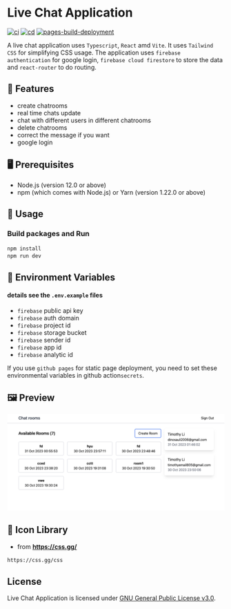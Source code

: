 # Live Chat Application
[![ci](https://github.com/ttiimmothy/live-chat-application/actions/workflows/ci.yml/badge.svg)](https://github.com/ttiimmothy/live-chat-application/actions/workflows/ci.yml)
[![cd](https://github.com/ttiimmothy/live-chat-application/actions/workflows/cd.yml/badge.svg)](https://github.com/ttiimmothy/live-chat-application/actions/workflows/cd.yml)
[![pages-build-deployment](https://github.com/ttiimmothy/live-chat-application/actions/workflows/pages/pages-build-deployment/badge.svg)](https://github.com/ttiimmothy/live-chat-application/actions/workflows/pages/pages-build-deployment)

A live chat application uses `Typescript`, `React` amd `Vite`. It uses `Tailwind CSS` for simplifying CSS usage. The application uses `firebase authentication` for google login, `firebase cloud firestore` to store the data and `react-router` to do routing.

## 🎯 Features

- create chatrooms
- real time chats update
- chat with different users in different chatrooms
- delete chatrooms
- correct the message if you want
- google login

## 🖥 Prerequisites

- Node.js (version 12.0 or above)
- npm (which comes with Node.js) or Yarn (version 1.22.0 or above)

## 🔧 Usage
### Build packages and Run

```TypeScript
npm install
npm run dev
```

## :scroll: Environment Variables

#### details see the `.env.example` files

- `firebase` public api key
- `firebase` auth domain
- `firebase` project id
- `firebase` storage bucket
- `firebase` sender id
- `firebase` app id
- `firebase` analytic id

If you use `github pages` for static page deployment, you need to set these environmental variables in github action`secrets`.

## 🖼 Preview
![preview1](/public/preview1.png)

## :scroll: Icon Library

- from **<https://css.gg/>**

```HTML
https://css.gg/css
```

## License

Live Chat Application is licensed under [GNU General Public License v3.0](LICENSE).